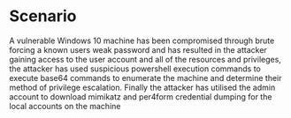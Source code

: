 # Scenario
A vulnerable Windows 10 machine has been compromised through brute forcing a known users weak password and has resulted in the attacker gaining access to the user account and all of the resources and privileges, the attacker has used suspicious powershell execution commands
to execute base64 commands to enumerate the machine and determine their method of privilege escalation. Finally the attacker has utilised the admin account to download mimikatz and per4form credential dumping for the local accounts on the machine 
